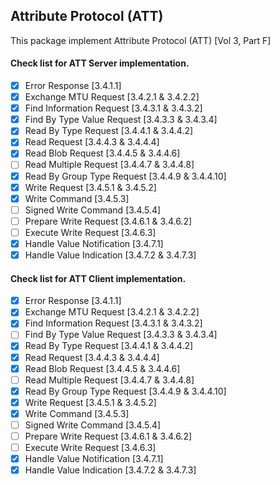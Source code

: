 ## Attribute Protocol (ATT)

This package implement Attribute Protocol (ATT) [Vol 3, Part F]

#### Check list for ATT Server implementation.
  - [x] Error Response [3.4.1.1]
  - [x] Exchange MTU Request [3.4.2.1 & 3.4.2.2]
  - [x] Find Information Request [3.4.3.1 & 3.4.3.2]
  - [x] Find By Type Value Request [3.4.3.3 & 3.4.3.4]
  - [x] Read By Type Request [3.4.4.1 & 3.4.4.2]
  - [x] Read Request [3.4.4.3 & 3.4.4.4]
  - [x] Read Blob Request [3.4.4.5 & 3.4.4.6]
  - [ ] Read Multiple Request [3.4.4.7 & 3.4.4.8]
  - [x] Read By Group Type Request [3.4.4.9 & 3.4.4.10]
  - [x] Write Request [3.4.5.1 & 3.4.5.2]
  - [x] Write Command [3.4.5.3]
  - [ ] Signed Write Command [3.4.5.4]
  - [ ] Prepare Write Request [3.4.6.1 & 3.4.6.2]
  - [ ] Execute Write Request [3.4.6.3]
  - [x] Handle Value Notification [3.4.7.1]
  - [x] Handle Value Indication [3.4.7.2 & 3.4.7.3]

#### Check list for ATT Client implementation.

  - [x] Error Response [3.4.1.1]
  - [x] Exchange MTU Request [3.4.2.1 & 3.4.2.2]
  - [x] Find Information Request [3.4.3.1 & 3.4.3.2]
  - [ ] Find By Type Value Request [3.4.3.3 & 3.4.3.4]
  - [x] Read By Type Request [3.4.4.1 & 3.4.4.2]
  - [x] Read Request [3.4.4.3 & 3.4.4.4]
  - [x] Read Blob Request [3.4.4.5 & 3.4.4.6]
  - [ ] Read Multiple Request [3.4.4.7 & 3.4.4.8]
  - [x] Read By Group Type Request [3.4.4.9 & 3.4.4.10]
  - [x] Write Request [3.4.5.1 & 3.4.5.2]
  - [x] Write Command [3.4.5.3]
  - [ ] Signed Write Command [3.4.5.4]
  - [ ] Prepare Write Request [3.4.6.1 & 3.4.6.2]
  - [ ] Execute Write Request [3.4.6.3]
  - [x] Handle Value Notification [3.4.7.1]
  - [x] Handle Value Indication [3.4.7.2 & 3.4.7.3]
